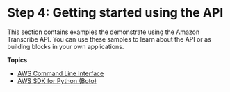 # Step 4: Getting started using the API<a name="getting-started-api"></a>

This section contains examples the demonstrate using the Amazon Transcribe API\. You can use these samples to learn about the API or as building blocks in your own applications\.

**Topics**
+ [AWS Command Line Interface](getting-started-cli.md)
+ [AWS SDK for Python \(Boto\)](getting-started-python.md)